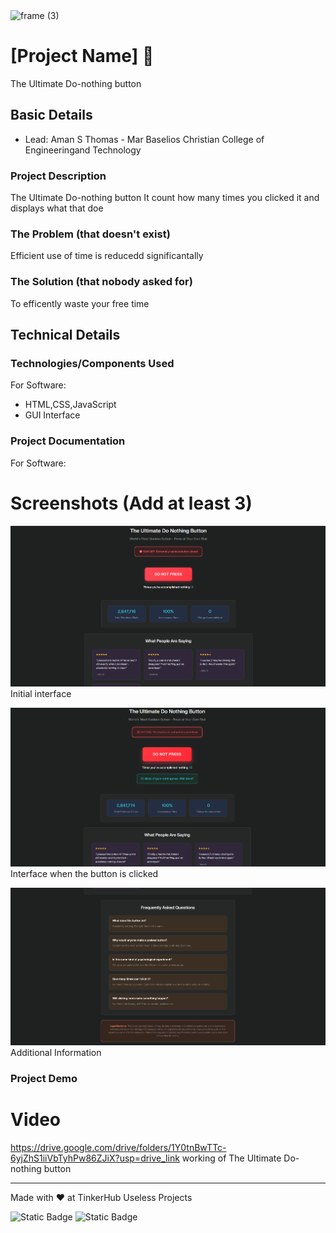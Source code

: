 <img width="3188" height="1202" alt="frame (3)" src="https://github.com/user-attachments/assets/517ad8e9-ad22-457d-9538-a9e62d137cd7" />


# [Project Name] 🎯
The Ultimate Do-nothing button

## Basic Details
- Lead: Aman S Thomas - Mar Baselios Christian College of Engineeringand Technology

### Project Description
The Ultimate Do-nothing button
It count how many times you clicked it and displays what that doe

### The Problem (that doesn't exist)
Efficient use of time is reducedd significantally

### The Solution (that nobody asked for)
To efficently waste your free time

## Technical Details
### Technologies/Components Used
For Software:
- HTML,CSS,JavaScript
- GUI Interface

### Project Documentation
For Software:

# Screenshots (Add at least 3)
![Screenshot1](https://github.com/ASTOcommmits/useless-projects/blob/main/Screenshot%202025-08-02%20050825.png)
Initial interface

![Screenshot2](https://github.com/ASTOcommmits/useless-projects/blob/main/Screenshot%202025-08-02%20050910.png?raw=true)
Interface when the button is clicked

![Screenshot3](https://github.com/ASTOcommmits/useless-projects/blob/main/Screenshot%202025-08-02%20051002.png?raw=true)
Additional Information


### Project Demo
# Video
https://drive.google.com/drive/folders/1Y0tnBwTTc-6yjZhS1iiVbTyhPw86ZJiX?usp=drive_link
working of The Ultimate Do-nothing button


---
Made with ❤️ at TinkerHub Useless Projects 

![Static Badge](https://img.shields.io/badge/TinkerHub-24?color=%23000000&link=https%3A%2F%2Fwww.tinkerhub.org%2F)
![Static Badge](https://img.shields.io/badge/UselessProjects--25-25?link=https%3A%2F%2Fwww.tinkerhub.org%2Fevents%2FQ2Q1TQKX6Q%2FUseless%2520Projects)


